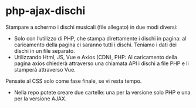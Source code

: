 # php-ajax-dischi

Stampare a schermo i dischi musicali (file allegato) in due modi diversi:

-  Solo con l’utilizzo di PHP, che stampa direttamente i dischi in pagina: al caricamento della pagina ci saranno tutti i dischi. Teniamo i dati dei dischi in un file separato.
-  Utilizzando Html, JS, Vue e Axios (CDN), PHP: Al caricamento della pagina axios chiederà attraverso una chiamata API i dischi a file PHP e li stamperà attraverso Vue.

Pensate al CSS solo come fase finale, se vi resta tempo.

-  Nella repo potete creare due cartelle: una per la versione solo PHP e una per la versione AJAX.
